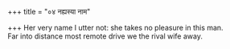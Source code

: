 +++
title = "०४ नह्यस्या नाम"

+++
Her very name I utter not: she takes no pleasure in this man.  
     Far into distance most remote drive we the rival wife away.